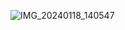 
![IMG_20240118_140547](https://github.com/ariekraakjr/voron_mods/assets/36099467/f214f9b4-831b-4b77-84a2-144d45183c20)

